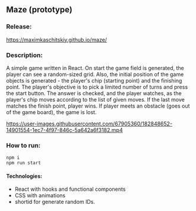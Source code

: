 ## Maze (prototype)

### Release:

https://maximkaschitskiy.github.io/maze/

### Description:

A simple game written in React.
On start the game field is generated, the player can see a random-sized grid. Also, the initial position of the game objects is generated - the player's chip (starting point) and the finishing point. The player's objective is to pick a limited number of turns and press the start button. The answer is checked, and the player watches, as the player's chip moves according to the list of given moves. If the last move matches the finish point, player wins. If player meets an obstacle (goes out of the game board), the game is lost.

https://user-images.githubusercontent.com/67905360/182848652-14901554-1ec7-4f97-846c-5a642a6f3182.mp4

### How to run:

```
npm i
npm run start
```

#### Technologies:
 - React with hooks and functional components
 - CSS with animations
 - shortid for generate random IDs.
